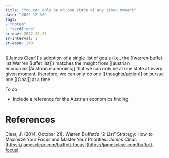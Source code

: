 ```yaml
---
title: "You can only be at one state at any given moment"
date: "2022-12-30"
tags:
- "notes"
- "seedlings"
sr-due: 2022-12-31
sr-interval: 1
sr-ease: 240
---
```


[[James Clear]]'s adoption of a single list of goals (i.e., the [[warren buffet list|Warren Buffet list]]) matches the insight from [[austrian economics|Austrian economics]] that we can only be at one state at every given moment, therefore, we can only do one [[thoughts/action]] or pursue one [[Goal]] at a time.

To do
- Include a reference for the Austrian economics finding.

# References

Clear, J. (2014, October 21). Warren Buffett’s “2 List” Strategy: How to Maximize Your Focus and Master Your Priorities. _James Clear_. [https://jamesclear.com/buffett-focus](https://jamesclear.com/buffett-focus)